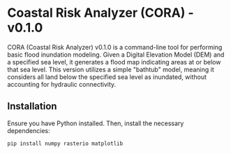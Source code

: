 # Coastal Risk Analyzer (CORA) - v0.1.0

CORA (Coastal Risk Analyzer) v0.1.0 is a command-line tool for performing basic flood inundation modeling. Given a Digital Elevation Model (DEM) and a specified sea level, it generates a flood map indicating areas at or below that sea level. This version utilizes a simple "bathtub" model, meaning it considers all land below the specified sea level as inundated, without accounting for hydraulic connectivity.

## Installation

Ensure you have Python installed. Then, install the necessary dependencies:

```bash
pip install numpy rasterio matplotlib